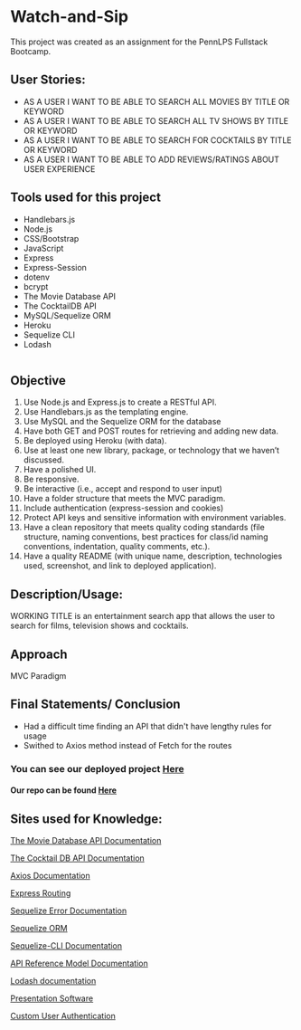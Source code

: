 # Watch-and-Sip

This project was created as an assignment for the PennLPS Fullstack Bootcamp.

## User Stories:

* AS A USER I WANT TO BE ABLE TO SEARCH ALL MOVIES BY TITLE OR KEYWORD
* AS A USER I WANT TO BE ABLE TO SEARCH ALL TV SHOWS BY TITLE OR KEYWORD
* AS A USER I WANT TO BE ABLE TO SEARCH FOR COCKTAILS BY TITLE OR KEYWORD
* AS A USER I WANT TO BE ABLE TO ADD REVIEWS/RATINGS ABOUT USER EXPERIENCE

## Tools used for this project
- Handlebars.js
- Node.js
- CSS/Bootstrap
- JavaScript
- Express
- Express-Session
- dotenv
- bcrypt
- The Movie Database API
- The CocktailDB API
- MySQL/Sequelize ORM
- Heroku
- Sequelize CLI
- Lodash


<img src = ""> 


## Objective
1.	Use Node.js and Express.js to create a RESTful API.
2.	Use Handlebars.js as the templating engine.
3.	Use MySQL and the Sequelize ORM for the database
4.	Have both GET and POST routes for retrieving and adding new data.
5.	Be deployed using Heroku (with data).
6.	Use at least one new library, package, or technology that we haven’t discussed.
7.	Have a polished UI.
8.	Be responsive.
9.	Be interactive (i.e., accept and respond to user input)
10.	Have a folder structure that meets the MVC paradigm.
11.	Include authentication (express-session and cookies)
12.	Protect API keys and sensitive information with environment variables.
13. Have a clean repository that meets quality coding standards (file structure, naming conventions, best practices for class/id naming conventions, indentation, quality comments, etc.).
14. Have a quality README (with unique name, description, technologies used, screenshot, and link to deployed application).

## Description/Usage: 
WORKING TITLE is an entertainment search app that allows the user to search for films, television shows and cocktails.

## Approach
MVC Paradigm

## Final Statements/ Conclusion
- Had a difficult time finding an API that didn't have lengthy rules for usage
- Swithed to Axios method instead of Fetch for the routes 


### You can see our deployed project [Here](https://quiet-ocean-97053.herokuapp.com/)

#### Our repo can be found [Here](https://github.com/Aken00/reel-reviews-blog)


## Sites used for Knowledge:

[The Movie Database API Documentation](https://developers.themoviedb.org/3/getting-started/introduction)

[The Cocktail DB API Documentation](https://www.thecocktaildb.com/api.php)

[Axios Documentation](https://vuejs.org/v2/cookbook/using-axios-to-consume-apis.html)

[Express Routing](https://expressjs.com/en/guide/routing.html)

[Sequelize Error Documentation](https://github.com/ForestAdmin/lumber/issues/17)

[Sequelize ORM](https://sequelize.org/)

[Sequelize-CLI Documentation](https://github.com/sequelize/cli)

[API Reference Model Documentation](https://sequelize.org/master/class/lib/model.js~Model.html)

[Lodash documentation](https://github.com/lodash/lodash/tree/4.17.20-npm)

[Presentation Software](https://www.canva.com/)

[Custom User Authentication](https://medium.com/@jgrisafe/custom-user-authentication-with-express-sequelize-and-bcrypt-667c4c0edef5)







